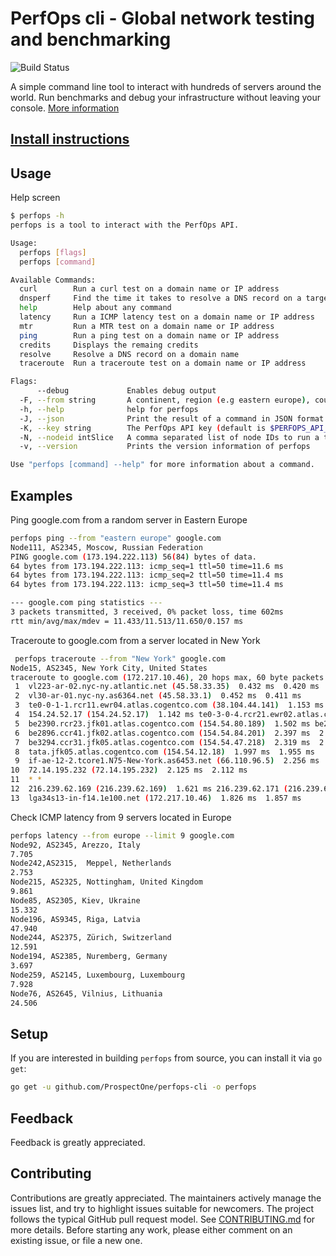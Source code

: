 # PerfOps cli - Global network testing and benchmarking

![Build Status](https://github.com/ProspectOne/perfops-cli/actions/workflows/publish.yml/badge.svg)

A simple command line tool to interact with hundreds of servers around the world. Run benchmarks and debug your infrastructure without leaving your console. [More information](https://perfops.net/cli)

## [Install instructions](https://github.com/ProspectOne/perfops-cli/blob/master/INSTALL.md)

## Usage

Help screen

```sh
$ perfops -h
perfops is a tool to interact with the PerfOps API.

Usage:
  perfops [flags]
  perfops [command]

Available Commands:
  curl        Run a curl test on a domain name or IP address
  dnsperf     Find the time it takes to resolve a DNS record on a target
  help        Help about any command
  latency     Run a ICMP latency test on a domain name or IP address
  mtr         Run a MTR test on a domain name or IP address
  ping        Run a ping test on a domain name or IP address
  credits     Displays the remaing credits
  resolve     Resolve a DNS record on a domain name
  traceroute  Run a traceroute test on a domain name or IP address

Flags:
      --debug             Enables debug output
  -F, --from string       A continent, region (e.g eastern europe), country, US state or city
  -h, --help              help for perfops
  -J, --json              Print the result of a command in JSON format
  -K, --key string        The PerfOps API key (default is $PERFOPS_API_KEY)
  -N, --nodeid intSlice   A comma separated list of node IDs to run a test from
  -v, --version           Prints the version information of perfops

Use "perfops [command] --help" for more information about a command.
```

## Examples

Ping google.com from a random server in Eastern Europe

```sh
perfops ping --from "eastern europe" google.com
Node111, AS2345, Moscow, Russian Federation
PING google.com (173.194.222.113) 56(84) bytes of data.
64 bytes from 173.194.222.113: icmp_seq=1 ttl=50 time=11.6 ms
64 bytes from 173.194.222.113: icmp_seq=2 ttl=50 time=11.4 ms
64 bytes from 173.194.222.113: icmp_seq=3 ttl=50 time=11.4 ms

--- google.com ping statistics ---
3 packets transmitted, 3 received, 0% packet loss, time 602ms
rtt min/avg/max/mdev = 11.433/11.513/11.650/0.157 ms
```

Traceroute to google.com from a server located in New York

```sh
 perfops traceroute --from "New York" google.com
Node15, AS2345, New York City, United States
traceroute to google.com (172.217.10.46), 20 hops max, 60 byte packets
 1  vl223-ar-02.nyc-ny.atlantic.net (45.58.33.35)  0.432 ms  0.420 ms
 2  vl30-ar-01.nyc-ny.as6364.net (45.58.33.1)  0.452 ms  0.411 ms
 3  te0-0-1-1.rcr11.ewr04.atlas.cogentco.com (38.104.44.141)  1.153 ms  1.145 ms
 4  154.24.52.17 (154.24.52.17)  1.142 ms te0-3-0-4.rcr21.ewr02.atlas.cogentco.com (154.24.9.9)  1.042 ms
 5  be2390.rcr23.jfk01.atlas.cogentco.com (154.54.80.189)  1.502 ms be2600.rcr23.jfk01.atlas.cogentco.com (154.54.40.29)  1.438 ms
 6  be2896.ccr41.jfk02.atlas.cogentco.com (154.54.84.201)  2.397 ms  2.193 ms
 7  be3294.ccr31.jfk05.atlas.cogentco.com (154.54.47.218)  2.319 ms  2.422 ms
 8  tata.jfk05.atlas.cogentco.com (154.54.12.18)  1.997 ms  1.955 ms
 9  if-ae-12-2.tcore1.N75-New-York.as6453.net (66.110.96.5)  2.256 ms  2.314 ms
10  72.14.195.232 (72.14.195.232)  2.125 ms  2.112 ms
11  * *
12  216.239.62.169 (216.239.62.169)  1.621 ms 216.239.62.171 (216.239.62.171)  1.501 ms
13  lga34s13-in-f14.1e100.net (172.217.10.46)  1.826 ms  1.857 ms
```

Check ICMP latency from 9 servers located in Europe

```sh
perfops latency --from europe --limit 9 google.com
Node92, AS2345, Arezzo, Italy
7.705
Node242,AS2315,  Meppel, Netherlands
2.753
Node215, AS2325, Nottingham, United Kingdom
9.861
Node85, AS2305, Kiev, Ukraine
15.332
Node196, AS9345, Riga, Latvia
47.940
Node244, AS2375, Zürich, Switzerland
12.591
Node194, AS2385, Nuremberg, Germany
3.697
Node259, AS2145, Luxembourg, Luxembourg
7.928
Node76, AS2645, Vilnius, Lithuania
24.506
```

## Setup

If you are interested in building `perfops` from source, you can install
it via `go get`:

```sh
go get -u github.com/ProspectOne/perfops-cli -o perfops
```

## Feedback

Feedback is greatly appreciated.

## Contributing

Contributions are greatly appreciated. The maintainers actively manage the
issues list, and try to highlight issues suitable for newcomers. The project
follows the typical GitHub pull request model. See
[CONTRIBUTING.md](CONTRIBUTING.md) for more details. Before starting any
work, please either comment on an existing issue, or file a new one. 
